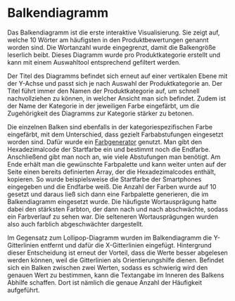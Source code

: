 # Balkendiagramm

Das Balkendiagramm ist die erste interaktive Visualisierung. Sie zeigt auf, welche 10 Wörter am häufigsten in den Produktbewertungen genannt worden sind. Die Wortanzahl wurde eingegrenzt, damit die Balkengröße leserlich beibt. Dieses Diagramm wurde pro Produktkategorie erstellt und kann mit einem Auswahltool entsprechend gefiltert werden.

Der Titel des Diagramms befindet sich erneut auf einer vertikalen Ebene mit der Y-Achse und passt sich je nach Auswahl der Produktkategorie an. Der Titel führt immer den Namen der Produktkategorie auf, um schnell nachvollziehen zu können, in welcher Ansicht man sich befindet. Zudem ist der Name der Kategorie in der jeweiligen Farbe eingefärbt, um die Zugehörigkeit des Diagramms zur Kategorie stärker zu betonen. 

Die einzelnen Balken sind ebenfalls in der kategoriespezifischen Farbe eingefärbt, mit dem Unterschied, dass gezielt Farbabstufungen eingesetzt worden sind. Dafür wurde ein [Farbgenerator](http://werner-zenk.de/tools/farbverlauf.php?Farbe1=00F7FF&Farbe2=FFFFFF&laenge=10#form) genutzt. Man gibt den Hexadezimalcode der Startfarbe ein und bestimmt noch die Endfarbe. Anschließend gibt man noch an, wie viele Abstufungen man benötigt. Am Ende erhält man die gewünschte Farbpalette und kann weiter unten auf der Seite einen bereits definierten Array, der die Hexadezimalcodes enthält, kopieren. 
So wurde beispielsweise die Startfarbe der Smartphones eingegeben und die Endfarbe weiß. Die Anzahl der Farben wurde auf 10 gesetzt und daraus ließ sich dann eine Farbpalette generieren, die im Balkendiagramm eingesetzt wurde. Die häufigste Wortausprägung hatte dabei den stärksten Farbton, der dann nach und nach abschwächte, sodass ein Farbverlauf zu sehen war. Die selteneren Wortausprägungen wurden also auch farblich abgeschwächter dargestellt.

Im Gegensatz zum Lollipop-Diagramm wurden im Balkendiagramm die Y-Gitterlinien entfernt und dafür die X-Gitterlinien eingefügt. Hintergrund dieser Entscheidung ist erneut der Vorteil, dass die Werte besser abgelesen werden können, weil die Gitterlinien als Orientierungshilfe dienen. Befindet sich ein Balken zwischen zwei Werten, sodass es schwierig wird den genauen Wert zu bestimmen, kann die Textangabe im Inneren des Balkens Abhilfe schaffen. Dort ist nämlich die genaue Anzahl der Häufigkeit aufgeführt.